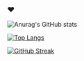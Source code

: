 ### ♥

![Anurag's GitHub stats](https://github-readme-stats.vercel.app/api?username=antoffee&count_private=true&show_icons=true&theme=blueberry)

[![Top Langs](https://github-readme-stats.vercel.app/api/top-langs/?username=antoffee&layout=compact&theme=blueberry&hide=jupyter%20notebook)](https://github.com/anuraghazra/github-readme-stats)

[![GitHub Streak](http://github-readme-streak-stats.herokuapp.com?user=antoffee&theme=blueberry)](https://git.io/streak-stats)
<!--
**antoffee/antoffee** is a ✨ _special_ ✨ repository because its `README.md` (this file) appears on your GitHub profile.

Here are some ideas to get you started:

- 🔭 I’m currently working on ...
- 🌱 I’m currently learning ...
- 👯 I’m looking to collaborate on ...
- 🤔 I’m looking for help with ...
- 💬 Ask me about ...
- 📫 How to reach me: ...
- 😄 Pronouns: ...
- ⚡ Fun fact: ...
-->
